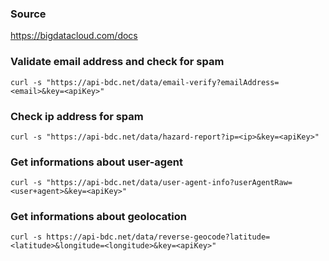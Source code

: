 ### Source
https://bigdatacloud.com/docs

### Validate email address and check for spam
```
curl -s "https://api-bdc.net/data/email-verify?emailAddress=<email>&key=<apiKey>"
```

### Check ip address for spam
```
curl -s "https://api-bdc.net/data/hazard-report?ip=<ip>&key=<apiKey>"
```

### Get informations about user-agent
```
curl -s "https://api-bdc.net/data/user-agent-info?userAgentRaw=<user+agent>&key=<apiKey>"
```

### Get informations about geolocation
```
curl -s https://api-bdc.net/data/reverse-geocode?latitude=<latitude>&longitude=<longitude>&key=<apiKey>"
```

